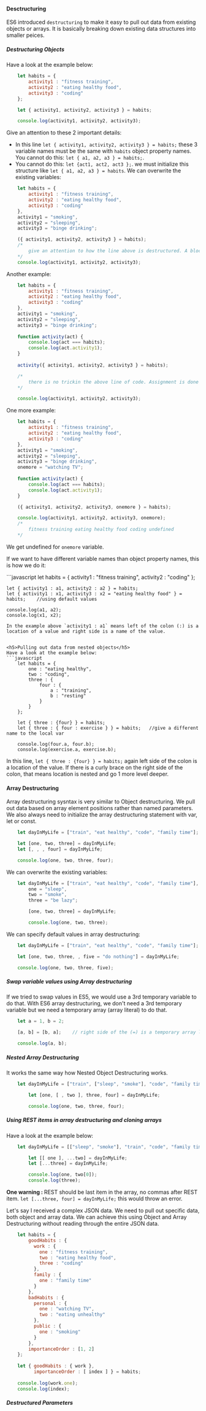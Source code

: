 <h4>Desctructuring</h4>

ES6 introduced `destructuring` to make it easy to pull out data from existing objects or arrays. It is basically breaking down existing data structures into smaller peices.

<h5>Destructuring Objects</h5>

Have a look at the example below:

```javascript
	let habits = {
  		activity1 : "fitness training",
  		activity2 : "eating healthy food",
  		activity3 : "coding"
	};

	let { activity1, activity2, activity3 } = habits;

	console.log(activity1, activity2, activity3);
```

Give an attention to these 2 important details:
- In this line `let { activity1, activity2, activity3 } = habits;` these 3 variable names must be the same with  `habits` object property names. You cannot do this: `let { a1, a2, a3 } = habits;`.
- You cannot do this: `let {act1, act2, act3 };`. we must initialize this structure like `let { a1, a2, a3 } = habits`.
We can overwrite the existing variables:

```javascript
	let habits = {
  		activity1 : "fitness training",
  		activity2 : "eating healthy food",
  		activity3 : "coding"
	}, 
 	activity1 = "smoking",
 	activity2 = "sleeping",
 	activity3 = "binge drinking";

	({ activity1, activity2, activity3 } = habits);
	/* 
		give an attention to how the line above is destructured. A block statement cannot be on the left side of the `=`, that is why we put paranthesis around the statement to show that this is an expression.
	*/
	console.log(activity1, activity2, activity3);
```
Another example:

```javascript
	let habits = {
  		activity1 : "fitness training",
  		activity2 : "eating healthy food",
  		activity3 : "coding"
	}, 
 	activity1 = "smoking",
 	activity2 = "sleeping",
 	activity3 = "binge drinking";
 
 	function activity(act) {
   		console.log(act === habits);
   		console.log(act.activity1);
 	}
 
 	activity({ activity1, activity2, activity3 } = habits);

 	/*
 		there is no trickin the above line of code. Assignment is done first and then `habits` object is passed to the `activity` function as a parameter.
 	*/

	console.log(activity1, activity2, activity3);
```
One more example:
```javascript
	let habits = {
  		activity1 : "fitness training",
  		activity2 : "eating healthy food",
  		activity3 : "coding"
	}, 
 	activity1 = "smoking",
 	activity2 = "sleeping",
 	activity3 = "binge drinking",
 	onemore = "watching TV";
 
 	function activity(act) {
   		console.log(act === habits);
   		console.log(act.activity1);
 	}

	({ activity1, activity2, activity3, onemore } = habits);

	console.log(activity1, activity2, activity3, onemore);
	/*
		fitness training eating healthy food coding undefined
	*/
```
We get undefined for `onemore` variable.
<p>If we want to have different variable names than object property names, this is how we do it:</p>
```javascript
	let habits = {
  		activity1 : "fitness training",
  		activity2 : "coding"
	};

	let { activity1 : a1, activity2 : a2 } = habits;
	let { activity1 : x1, activity3 : x2 = "eating healthy food" } = habits;	//using default values

	console.log(a1, a2);
	console.log(x1, x2);
```
In the example above `activity1 : a1` means left of the colon (:) is a location of a value and right side is a name of the value.


<h5>Pulling out data from nested objects</h5>
Have a look at the example below:
```javascript
	let habits = {
  		one : "eating healthy",
  		two : "coding",
  		three : {
    		four : {
      			a : "training",
      			b : "resting"
    		}
  		}
	};

	let { three : {four} } = habits;
	let { three : { four : exercise } } = habits;	//give a different name to the local var

	console.log(four.a, four.b);
	console.log(exercise.a, exercise.b);
```

In this line, `let { three : {four} } = habits;` again left side of the colon is a location of the value. If there is a curly brace on the right side of the colon, that means location is nested and go 1 more level deeper.

<h4>Array Destructuring</h4>

Array destructuring sysntax is very similar to Object destructuring. We pull out data based on array element positions rather than named parameters. We also always need to initialize the array destructuring statement with var, let or const.
```javascript
	let dayInMyLife = ["train", "eat healthy", "code", "family time"];

	let [one, two, three] = dayInMyLife;
	let [, , , four] = dayInMyLife;

	console.log(one, two, three, four);
```
We can overwrite the existing variables:
```javascript
	let dayInMyLife = ["train", "eat healthy", "code", "family time"], 
		one = "sleep", 
		two = "smoke", 
		three = "be lazy";

		[one, two, three] = dayInMyLife;

		console.log(one, two, three);
```

We can specify default values in array destructuring:
```javascript
	let dayInMyLife = ["train", "eat healthy", "code", "family time"];

	let [one, two, three, , five = "do nothing"] = dayInMyLife;

	console.log(one, two, three, five);
```

<h5>Swap variable values using Array destructuring</h5>

If we tried to swap values in ES5, we would use a 3rd temporary variable to do that. With ES6 array destructuring, we don't need a 3rd temporary variable but we need a temporary array (array literal) to do that.

```javascript
	let a = 1, b = 2;

	[a, b] = [b, a];	// right side of the (=) is a temporary array literal where value swapping happens

	console.log(a, b);
```
<h5>Nested Array Destructuring</h5>

It works the same way how Nested Object Destructuring works.

```javascript
	let dayInMyLife = ["train", ["sleep", "smoke"], "code", "family time"];

		let [one, [ , two ], three, four] = dayInMyLife;

		console.log(one, two, three, four);
```

<h5>Using REST items in array destructuring and cloning arrays</h5>

Have a look at the example below:

```javascript
	let dayInMyLife = [["sleep", "smoke"], "train", "code", "family time"];

		let [[ one ], ...two] = dayInMyLife;
		let [...three] = dayInMyLife;

		console.log(one, two[0]);
		console.log(three);
```
<strong>One warning : </strong>REST should be last item in the array, no commas after REST item.
`let [...three, four] = dayInMyLife;` this would throw an error.

Let's say I received a complex JSON data. We need to pull out specific data, both object and array data. We can achieve this using Object and Array Destructuring without reading through the entire JSON data.

```javascript
	let habits = {
        goodHabits : {
          work : {
            one : "fitness training",
            two : "eating healthy food",
            three : "coding"
          },
          family : {
            one : "family time"
          }
        },
        badHabits : {
          personal : {
            one : "watching TV",
            two : "eating unhealthy"
          },
          public : {
            one : "smoking"
          }
        },
        importanceOrder : [1, 2]
    };
    
    let { goodHabits : { work },
          importanceOrder : [ index ] } = habits;
    
    console.log(work.one);
    console.log(index);
```

<h5>Destructured Parameters</h5>
